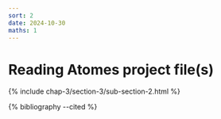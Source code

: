 ```yaml
---
sort: 2
date: 2024-10-30
maths: 1
---
```


# Reading Atomes project file(s)

{% include chap-3/section-3/sub-section-2.html %}

{% bibliography --cited %}

